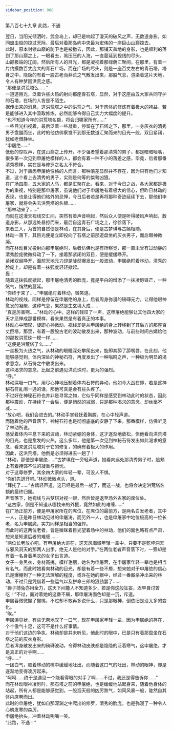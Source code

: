 ```yaml
---
sidebar_position: 808
---
```

 第八百七十九章 此路，不通


翌日，当阳光倾洒时，武会岛上，却已是响起了漫天的破风之声，无数道身影，如同蝗虫般的掠过天际，最后对着那岛屿中央最为宏伟的一座巨山山巅掠去。  
此时，原本封锁山巅的防卫也是被撤去，因此，那铺天盖地的身影，也是顺利的落到了那山巅之上，一眼看去，黑压压的人海，一直蔓延到视线的尽头。  
山巅极端的辽阔，然后所有人的目光，都是凝视着那绿荫汇聚间，在那里，有着一片约摸数百丈庞大的青石广场，而在广场的尽头，则是一座百丈左右的青石塔，塔身之中，隐隐的有着一股古老而莽荒之气散发出来，那股气息，渲染着这片天地，令人有种梦回洪荒之感。  
“那便是洪荒塔么……”  
一道道目光，泛着许些火热的射向那座青石塔，显然，对于这座由五大家共同守护的石塔，在场的人皆是不陌生。  
据传出来的消息，这洪荒塔之中的洪荒之气，对于肉体的修炼有着极大的裨益，若是能够进入其中汲取修炼，必然能够令得自己实力大幅度的提升。  
“也不知道今年的洪荒塔名额，将会归哪家所有……”  
一些目光扫视着，最后泛着一些凝重，停留在了石塔之下，那里，一身灰衣的清秀男子盘腿而坐，此时的他仿佛察觉不到那无数道汇聚而来的目光一般，双目紧闭，犹如老僧静坐。  
“申屠绝……”  
低低的惊叹声，在这山巅之上传开，不少强者望着那清秀的男子，都是暗暗咂嘴，很多第一次见到申屠绝模样的人，都会有着一种不小的落差之感，毕竟，后者那番清秀模样，实在是与修罗之名太不符合。  
不过，对于熟悉申屠绝性格的人而言，那种落差显然并不存在，因为只有他们才知道，这个看上去清秀的男子，实则是何等的桀骜凶狠。  
在广场四周，五大家的人马，都是汇聚在此，看来，对于今日之战，各大家都是极为的重视，特别是那申屠家，虽说他们对于申屠绝有着极大的信心，但昨日林动的表现，也是让得他们格外的忌惮，今日后者若是再将那种奇迹延续下去，那他们申屠家，就将会失去洪荒塔的名额……  
“那林动来了……”  
而就在这漫天视线交汇间，突然有着声音响起，然后众人便是听得破风声响起，数道身影，从那远处暴掠而来，最后自这青石广场之上，徐徐落下。  
来者三人，为首的自然便是林动，在其身后，便是古梦琪与古嫣相随。  
林动一落下，其目光便是立即投向了石塔之前那道盘坐的灰衣男子，而后眼神微凝。  
而在林动目光投射向那申屠绝时，后者仿佛也是有所察觉，那一直未曾有过动静的清秀脸庞微微抖动了一下，接着那紧闭的双目，便是缓缓睁开。  
紧闭双目睁开，面前天地元力却是陡然爆发出一股波动，申屠绝盯着林动，清秀的脸庞上，却是有着一抹弧度轻轻掀起。  
轰！  
随着这抹弧度掀起，那申屠绝清秀的脸庞，竟是平白的增添了一抹凌厉锋芒，一种煞气，悄然的蔓延。  
“你终于来了……”申屠绝盯着林动，微笑道。  
林动的视线，同样是停留在申屠绝的身上，后者周身弥漫的磅礴元力，让得他眼神愈发的凝聚，这种气息，果然是生玄境大成……  
“真是厉害啊……”林动的心中，这样的轻叹了一声，这申屠绝能够让其他四大家的天才忌惮成那番模样，看来果然是有着真正的本事。  
林动心中暗叹，旋即心神微动，视线却是从申屠绝的身上转移到了其后方的那座百丈巨塔，那里，有着一股股古老的波动散发出来，那种波动，与前些时间古嫣给他的那枚洪荒珠一模一样……  
“这便是洪荒塔了么……”  
一丝极为火热之气，从林动的眼瞳深处攀爬出来，旋即其舔了舔嘴唇，在此刻，他能够感觉到，体内深处的神秘石符，再度发出了一种嗡鸣之声，一种极为明显的渴求意念，从石符之中散发出来。  
这种渴求的意念，比起之前遇见洪荒珠时，更为的强烈。  
“呼。”  
林动深吸一口气，用尽心神地压制着体内石符的异动，他如今大战在即，若是这神秘石符乱闹一通的话，那他可真是会有些头疼了。  
不过好在神秘石符也并非是寻常之物，它似乎同样是感受到林动此时的状态，因此那种震动，在持续了一会后，便是悄然的减弱，只是那种渴求的意念，却丝毫不减……  
“放心吧，我们会进去的。”林动手掌轻抚着胸膛，在心中轻声道。  
而随着他的声音落下，神秘石符也是彻彻底底的安静了下来，那番模样，仿佛听见了林动所说。  
感受着体内平息下来的波动，林动紧绷的身体，这才逐渐地放松，但他看向洪荒塔的目光，也是愈发的火热，这么多年，他是第一次见到神秘石符发出如此渴求的意念，看来这洪荒塔对于它的修复，的确有着极大的作用。  
因此，这洪荒塔，他倒是必须得进去一趟了！  
“林动，那便是申屠绝……”古梦琪在一旁轻声道，她看向远处那清秀男子时，脸颊上有着掩饰不住的凝重与担忧。  
对于这尊修罗，其余四大家的年轻一辈，可没人不惧。  
“你们先退开吧。”林动微微点头，道。  
“拜托了……”古嫣轻声道，这已经是最后一战了，而这一战，也将会决定洪荒塔名额的最终归属。  
声音落下，她视线与古梦琪对视一眼，然后皆是退至场外古家的席位处。  
“这古家，倒是不知道从哪找来的外援，竟然如此的难缠……”  
在广场正前方，便是申屠家所在的席位，在席位的最前方，是两名白发老者，其中一人，正是昨日林动见过的申屠涛，而另外一人，也是申屠家中地位极高的一位长老，名为申屠魔，实力同样是相当的强悍。  
而此时的这两位老者，皆是微眯着目光望着场中的林动，他们的面色略有点严肃，想来是知道后者的难缠……  
“两位长老放心吧，有申屠绝大哥在，这天风海域年轻一辈中，只要不是乾坤洞天与邪风洞天的那两人出手，绝无人是他的对手。”在两位老者声音落下时，一旁却是有着一名身着黑衣的女子出言道。  
女子一身黑衣，身材高挑，模样艳丽，她名为申屠蓉，在申屠家年轻一辈也是相当有名气，而此时她看向林动的目光，却是有着一些不屑，想来她对于申屠绝的信心已是爆棚到了一种无法理解的程度，或许在她的眼中，经过一番厮杀冲出来的林动，不过只是凭借着一些运气以及拼命三郎的狠劲罢了……  
“狮子搏兔亦用全力，这天下间能人不知道多少，若是你这般狂妄，迟早自讨苦吃！”不过，面对着她的这番不屑，那申屠涛面色却是一沉，斥道。  
申屠蓉微微撇了撇嘴，不过却不敢再多说什么，只是那眼神，倒依旧是没太多的变化。  
“唉。”  
申屠涛见状，有些无奈地叹了一口气，现在申屠家年轻一辈，因为申屠绝的存在，个个傲气十足，这可不是什么好事情。  
对于他们这边的争执，林动却是并未听见，他此时的眼中，已是只有着那盘坐在石塔之前的灰衣身影。  
后者浑身散发出来的磅礴波动，令得林动皮肤都是隐隐的泛着寒气，这申屠绝，才是真正的对手啊……  
“呼……”  
一团白气，顺着林动的嘴中缓缓地吐出，而随着这口气的吐出，林动的眼神，却是逐渐地变得凌厉起来。  
“呵呵……终于是遇见一个能看得眼的对手了啊……不过，我还是得告诉你……”  
而在林动眼神凌厉时，那石塔之前的申屠绝，也是缓缓地站起身来，随着他身体的站起，所有人都是能够感觉到，一股滔天般的凶厉煞气，如同风暴一般，陡然自其体内席卷而出。  
此时的申屠绝，犹如自那深渊之中爬出的修罗，清秀的脸庞，也是弥漫了一种令人心魄发寒的森厉。  
申屠绝抬头，冲着林动咧嘴一笑。  
“此路，不通！”  
  
  
